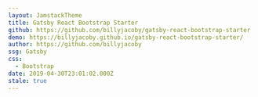 ```yaml
---
layout: JamstackTheme
title: Gatsby React Bootstrap Starter
github: https://github.com/billyjacoby/gatsby-react-bootstrap-starter
demo: https://billyjacoby.github.io/gatsby-react-bootstrap-starter/
author: https://github.com/billyjacoby
ssg: Gatsby
css:
  - Bootstrap
date: 2019-04-30T23:01:02.000Z
stale: true
---
```

